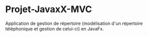 # Projet-JavaxX-MVC
Application de gestion de répertoire (modélisation d'un répertoire téléphonique et gestion de celui-ci) en JavaFx. 
